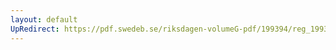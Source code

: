 ```yaml
---
layout: default
UpRedirect: https://pdf.swedeb.se/riksdagen-volumeG-pdf/199394/reg_199394/reg_199394_0221.pdf
---
```

